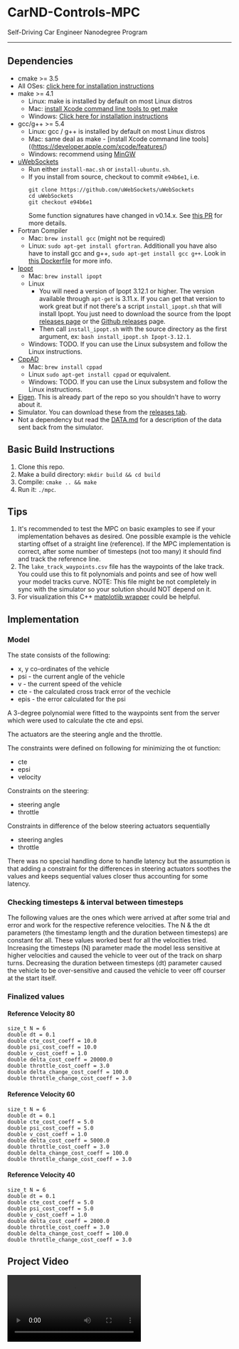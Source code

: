 # CarND-Controls-MPC
Self-Driving Car Engineer Nanodegree Program

---

## Dependencies

* cmake >= 3.5
 * All OSes: [click here for installation instructions](https://cmake.org/install/)
* make >= 4.1
  * Linux: make is installed by default on most Linux distros
  * Mac: [install Xcode command line tools to get make](https://developer.apple.com/xcode/features/)
  * Windows: [Click here for installation instructions](http://gnuwin32.sourceforge.net/packages/make.htm)
* gcc/g++ >= 5.4
  * Linux: gcc / g++ is installed by default on most Linux distros
  * Mac: same deal as make - [install Xcode command line tools]((https://developer.apple.com/xcode/features/)
  * Windows: recommend using [MinGW](http://www.mingw.org/)
* [uWebSockets](https://github.com/uWebSockets/uWebSockets)
  * Run either `install-mac.sh` or `install-ubuntu.sh`.
  * If you install from source, checkout to commit `e94b6e1`, i.e.
    ```
    git clone https://github.com/uWebSockets/uWebSockets 
    cd uWebSockets
    git checkout e94b6e1
    ```
    Some function signatures have changed in v0.14.x. See [this PR](https://github.com/udacity/CarND-MPC-Project/pull/3) for more details.
* Fortran Compiler
  * Mac: `brew install gcc` (might not be required)
  * Linux: `sudo apt-get install gfortran`. Additionall you have also have to install gcc and g++, `sudo apt-get install gcc g++`. Look in [this Dockerfile](https://github.com/udacity/CarND-MPC-Quizzes/blob/master/Dockerfile) for more info.
* [Ipopt](https://projects.coin-or.org/Ipopt)
  * Mac: `brew install ipopt`
  * Linux
    * You will need a version of Ipopt 3.12.1 or higher. The version available through `apt-get` is 3.11.x. If you can get that version to work great but if not there's a script `install_ipopt.sh` that will install Ipopt. You just need to download the source from the Ipopt [releases page](https://www.coin-or.org/download/source/Ipopt/) or the [Github releases](https://github.com/coin-or/Ipopt/releases) page.
    * Then call `install_ipopt.sh` with the source directory as the first argument, ex: `bash install_ipopt.sh Ipopt-3.12.1`. 
  * Windows: TODO. If you can use the Linux subsystem and follow the Linux instructions.
* [CppAD](https://www.coin-or.org/CppAD/)
  * Mac: `brew install cppad`
  * Linux `sudo apt-get install cppad` or equivalent.
  * Windows: TODO. If you can use the Linux subsystem and follow the Linux instructions.
* [Eigen](http://eigen.tuxfamily.org/index.php?title=Main_Page). This is already part of the repo so you shouldn't have to worry about it.
* Simulator. You can download these from the [releases tab](https://github.com/udacity/self-driving-car-sim/releases).
* Not a dependency but read the [DATA.md](./DATA.md) for a description of the data sent back from the simulator.


## Basic Build Instructions


1. Clone this repo.
2. Make a build directory: `mkdir build && cd build`
3. Compile: `cmake .. && make`
4. Run it: `./mpc`.

## Tips

1. It's recommended to test the MPC on basic examples to see if your implementation behaves as desired. One possible example
is the vehicle starting offset of a straight line (reference). If the MPC implementation is correct, after some number of timesteps
(not too many) it should find and track the reference line.
2. The `lake_track_waypoints.csv` file has the waypoints of the lake track. You could use this to fit polynomials and points and see of how well your model tracks curve. NOTE: This file might be not completely in sync with the simulator so your solution should NOT depend on it.
3. For visualization this C++ [matplotlib wrapper](https://github.com/lava/matplotlib-cpp) could be helpful.

## Implementation

### Model
The state consists of the following:
* x, y co-ordinates of the vehicle
* psi - the current angle of the vehicle
* v - the current speed of the vehicle
* cte - the calculated cross track error of the vechicle
* epis - the error calculated for the psi

A 3-degree polynomial were fitted to the waypoints sent from the server which were used to calculate the cte and epsi.

The actuators are the steering angle and the throttle.

The constraints were defined on following for minimizing the ot function:
* cte
* epsi
* velocity

Constraints on the steering:
* steering angle
* throttle

Constraints in difference of the below steering actuators sequentially
* steering angles
* throttle

There was no special handling done to handle latency but the assumption is that adding a constraint for the 
differences in steering actuators soothes the values and keeps sequential values closer thus accounting for some 
latency. 

### Checking timesteps & interval between timesteps
The following values are the ones which were arrived at after some trial and error and work for the respective reference velocities.
The N & the dt parameters (the timestamp length and the duration between timesteps) are constant for all. These 
 values worked best for all the velocities tried. Increasing the timesteps (N) parameter made the model less sensitive
 at higher velocities and caused the vehicle to veer out of the track on sharp turns. Decreasing the duration between
 timesteps (dt) parameter caused the vehicle to be over-sensitive and caused the vehicle to veer off courser at the 
 start itself.

### Finalized values
#### Reference Velocity 80

````
size_t N = 6
double dt = 0.1
double cte_cost_coeff = 10.0
double psi_cost_coeff = 10.0
double v_cost_coeff = 1.0
double delta_cost_coeff = 20000.0
double throttle_cost_coeff = 3.0
double delta_change_cost_coeff = 100.0
double throttle_change_cost_coeff = 3.0  
````

#### Reference Velocity 60

````
size_t N = 6
double dt = 0.1
double cte_cost_coeff = 5.0
double psi_cost_coeff = 5.0
double v_cost_coeff = 1.0
double delta_cost_coeff = 5000.0
double throttle_cost_coeff = 3.0
double delta_change_cost_coeff = 100.0
double throttle_change_cost_coeff = 3.0  
````

#### Reference Velocity 40

````
size_t N = 6
double dt = 0.1
double cte_cost_coeff = 5.0
double psi_cost_coeff = 5.0
double v_cost_coeff = 1.0
double delta_cost_coeff = 2000.0
double throttle_cost_coeff = 3.0
double delta_change_cost_coeff = 100.0
double throttle_change_cost_coeff = 3.0  
````

## Project Video
![Project Video 60 MPH](ProjectVideo.mov)